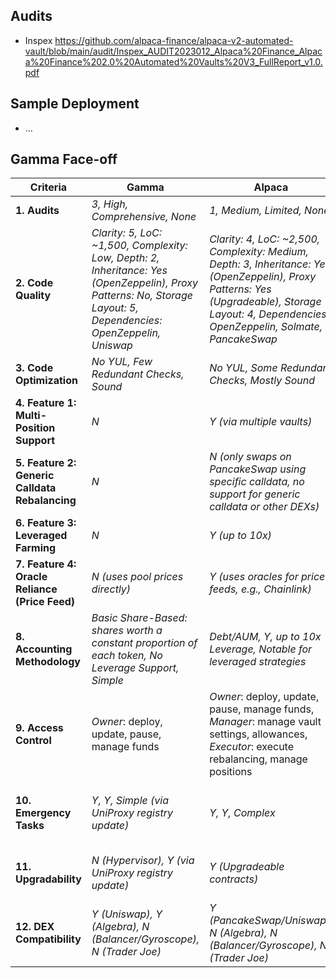 ## Audits
  - Inspex https://github.com/alpaca-finance/alpaca-v2-automated-vault/blob/main/audit/Inspex_AUDIT2023012_Alpaca%20Finance_Alpaca%20Finance%202.0%20Automated%20Vaults%20V3_FullReport_v1.0.pdf

## Sample Deployment
 - ...

## Gamma Face-off
| **Criteria** | **Gamma** | **Alpaca** | **Comparison Insights** |
| --- | --- | --- | --- |
| **1. Audits** | *3, High, Comprehensive, None* | *1, Medium, Limited, None* | **Gamma has more comprehensive audits** |
| **2. Code Quality** | *Clarity: 5, LoC: ~1,500, Complexity: Low, Depth: 2, Inheritance: Yes (OpenZeppelin), Proxy Patterns: No, Storage Layout: 5, Dependencies: OpenZeppelin, Uniswap* | *Clarity: 4, LoC: ~2,500, Complexity: Medium, Depth: 3, Inheritance: Yes (OpenZeppelin), Proxy Patterns: Yes (Upgradeable), Storage Layout: 4, Dependencies: OpenZeppelin, Solmate, PancakeSwap* | **Gamma's code is more concise, clearer, and less complex** |
| **3. Code Optimization** | *No YUL, Few Redundant Checks, Sound* | *No YUL, Some Redundant Checks, Mostly Sound* | **Gamma is slightly more optimized** |
| **4. Feature 1: Multi-Position Support** | *N* | *Y (via multiple vaults)* | **Alpaca supports multi-position, but with added complexity** |
| **5. Feature 2: Generic Calldata Rebalancing** | *N* | *N (only swaps on PancakeSwap using specific calldata, no support for generic calldata or other DEXs)* | **Neither supports generic calldata rebalancing; Alpaca limited to PancakeSwap** |
| **6. Feature 3: Leveraged Farming** | *N* | *Y (up to 10x)* | **Alpaca supports leveraged farming** |
| **7. Feature 4: Oracle Reliance (Price Feed)** | *N (uses pool prices directly)* | *Y (uses oracles for price feeds, e.g., Chainlink)* | **Alpaca relies on external oracles for price feeds** |
| **8. Accounting Methodology** | *Basic Share-Based: shares worth a constant proportion of each token, No Leverage Support, Simple* | *Debt/AUM, Y, up to 10x Leverage, Notable for leveraged strategies* | **Gamma uses simple share-based accounting; Alpaca's methodology suits leveraged strategies** |
| **9. Access Control** |  *Owner*: deploy, update, pause, manage funds | *Owner*: deploy, update, pause, manage funds, *Manager*: manage vault settings, allowances, *Executor*: execute rebalancing, manage positions | Alpaca's access control is more comprehensive |
| **10. Emergency Tasks** | *Y, Y, Simple (via UniProxy registry update)* | *Y, Y, Complex* | **Both support emergency tasks; Gamma's process is simpler and more elegant via UniProxy** |
| **11. Upgradability** | *N (Hypervisor), Y (via UniProxy registry update)* | *Y (Upgradeable contracts)* | **Both have upgradability mechanisms, but different approaches** |
| **12. DEX Compatibility** | *Y (Uniswap), Y (Algebra), N (Balancer/Gyroscope), N (Trader Joe)* | *Y (PancakeSwap/Uniswap), N (Algebra), N (Balancer/Gyroscope), N (Trader Joe)* | **Gamma supports Uniswap and Algebra; Alpaca supports PancakeSwap/Uniswap** |
